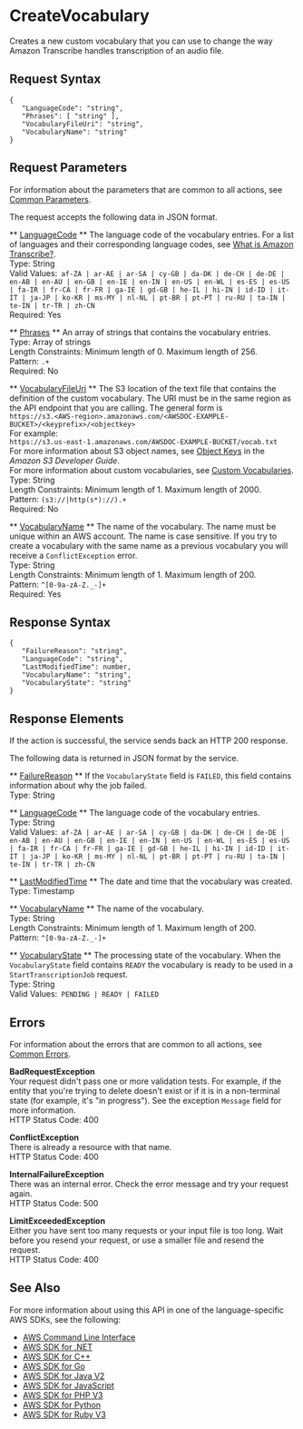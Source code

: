 # CreateVocabulary<a name="API_CreateVocabulary"></a>

Creates a new custom vocabulary that you can use to change the way Amazon Transcribe handles transcription of an audio file\.

## Request Syntax<a name="API_CreateVocabulary_RequestSyntax"></a>

```
{
   "LanguageCode": "string",
   "Phrases": [ "string" ],
   "VocabularyFileUri": "string",
   "VocabularyName": "string"
}
```

## Request Parameters<a name="API_CreateVocabulary_RequestParameters"></a>

For information about the parameters that are common to all actions, see [Common Parameters](CommonParameters.md)\.

The request accepts the following data in JSON format\.

 ** [LanguageCode](#API_CreateVocabulary_RequestSyntax) **   <a name="transcribe-CreateVocabulary-request-LanguageCode"></a>
The language code of the vocabulary entries\. For a list of languages and their corresponding language codes, see [What is Amazon Transcribe?](transcribe-whatis.md)\.  
Type: String  
Valid Values:` af-ZA | ar-AE | ar-SA | cy-GB | da-DK | de-CH | de-DE | en-AB | en-AU | en-GB | en-IE | en-IN | en-US | en-WL | es-ES | es-US | fa-IR | fr-CA | fr-FR | ga-IE | gd-GB | he-IL | hi-IN | id-ID | it-IT | ja-JP | ko-KR | ms-MY | nl-NL | pt-BR | pt-PT | ru-RU | ta-IN | te-IN | tr-TR | zh-CN`   
Required: Yes

 ** [Phrases](#API_CreateVocabulary_RequestSyntax) **   <a name="transcribe-CreateVocabulary-request-Phrases"></a>
An array of strings that contains the vocabulary entries\.   
Type: Array of strings  
Length Constraints: Minimum length of 0\. Maximum length of 256\.  
Pattern: `.+`   
Required: No

 ** [VocabularyFileUri](#API_CreateVocabulary_RequestSyntax) **   <a name="transcribe-CreateVocabulary-request-VocabularyFileUri"></a>
The S3 location of the text file that contains the definition of the custom vocabulary\. The URI must be in the same region as the API endpoint that you are calling\. The general form is   
 ` https://s3.<AWS-region>.amazonaws.com/<AWSDOC-EXAMPLE-BUCKET>/<keyprefix>/<objectkey> `   
For example:  
 `https://s3.us-east-1.amazonaws.com/AWSDOC-EXAMPLE-BUCKET/vocab.txt`   
For more information about S3 object names, see [Object Keys](https://docs.aws.amazon.com/AmazonS3/latest/dev/UsingMetadata.html#object-keys) in the *Amazon S3 Developer Guide*\.  
For more information about custom vocabularies, see [Custom Vocabularies](https://docs.aws.amazon.com/transcribe/latest/dg/how-vocabulary)\.  
Type: String  
Length Constraints: Minimum length of 1\. Maximum length of 2000\.  
Pattern: `(s3://|http(s*)://).+`   
Required: No

 ** [VocabularyName](#API_CreateVocabulary_RequestSyntax) **   <a name="transcribe-CreateVocabulary-request-VocabularyName"></a>
The name of the vocabulary\. The name must be unique within an AWS account\. The name is case sensitive\. If you try to create a vocabulary with the same name as a previous vocabulary you will receive a `ConflictException` error\.  
Type: String  
Length Constraints: Minimum length of 1\. Maximum length of 200\.  
Pattern: `^[0-9a-zA-Z._-]+`   
Required: Yes

## Response Syntax<a name="API_CreateVocabulary_ResponseSyntax"></a>

```
{
   "FailureReason": "string",
   "LanguageCode": "string",
   "LastModifiedTime": number,
   "VocabularyName": "string",
   "VocabularyState": "string"
}
```

## Response Elements<a name="API_CreateVocabulary_ResponseElements"></a>

If the action is successful, the service sends back an HTTP 200 response\.

The following data is returned in JSON format by the service\.

 ** [FailureReason](#API_CreateVocabulary_ResponseSyntax) **   <a name="transcribe-CreateVocabulary-response-FailureReason"></a>
If the `VocabularyState` field is `FAILED`, this field contains information about why the job failed\.  
Type: String

 ** [LanguageCode](#API_CreateVocabulary_ResponseSyntax) **   <a name="transcribe-CreateVocabulary-response-LanguageCode"></a>
The language code of the vocabulary entries\.  
Type: String  
Valid Values:` af-ZA | ar-AE | ar-SA | cy-GB | da-DK | de-CH | de-DE | en-AB | en-AU | en-GB | en-IE | en-IN | en-US | en-WL | es-ES | es-US | fa-IR | fr-CA | fr-FR | ga-IE | gd-GB | he-IL | hi-IN | id-ID | it-IT | ja-JP | ko-KR | ms-MY | nl-NL | pt-BR | pt-PT | ru-RU | ta-IN | te-IN | tr-TR | zh-CN` 

 ** [LastModifiedTime](#API_CreateVocabulary_ResponseSyntax) **   <a name="transcribe-CreateVocabulary-response-LastModifiedTime"></a>
The date and time that the vocabulary was created\.  
Type: Timestamp

 ** [VocabularyName](#API_CreateVocabulary_ResponseSyntax) **   <a name="transcribe-CreateVocabulary-response-VocabularyName"></a>
The name of the vocabulary\.  
Type: String  
Length Constraints: Minimum length of 1\. Maximum length of 200\.  
Pattern: `^[0-9a-zA-Z._-]+` 

 ** [VocabularyState](#API_CreateVocabulary_ResponseSyntax) **   <a name="transcribe-CreateVocabulary-response-VocabularyState"></a>
The processing state of the vocabulary\. When the `VocabularyState` field contains `READY` the vocabulary is ready to be used in a `StartTranscriptionJob` request\.  
Type: String  
Valid Values:` PENDING | READY | FAILED` 

## Errors<a name="API_CreateVocabulary_Errors"></a>

For information about the errors that are common to all actions, see [Common Errors](CommonErrors.md)\.

 **BadRequestException**   
Your request didn't pass one or more validation tests\. For example, if the entity that you're trying to delete doesn't exist or if it is in a non\-terminal state \(for example, it's "in progress"\)\. See the exception `Message` field for more information\.  
HTTP Status Code: 400

 **ConflictException**   
There is already a resource with that name\.  
HTTP Status Code: 400

 **InternalFailureException**   
There was an internal error\. Check the error message and try your request again\.  
HTTP Status Code: 500

 **LimitExceededException**   
Either you have sent too many requests or your input file is too long\. Wait before you resend your request, or use a smaller file and resend the request\.  
HTTP Status Code: 400

## See Also<a name="API_CreateVocabulary_SeeAlso"></a>

For more information about using this API in one of the language\-specific AWS SDKs, see the following:
+  [AWS Command Line Interface](https://docs.aws.amazon.com/goto/aws-cli/transcribe-2017-10-26/CreateVocabulary) 
+  [AWS SDK for \.NET](https://docs.aws.amazon.com/goto/DotNetSDKV3/transcribe-2017-10-26/CreateVocabulary) 
+  [AWS SDK for C\+\+](https://docs.aws.amazon.com/goto/SdkForCpp/transcribe-2017-10-26/CreateVocabulary) 
+  [AWS SDK for Go](https://docs.aws.amazon.com/goto/SdkForGoV1/transcribe-2017-10-26/CreateVocabulary) 
+  [AWS SDK for Java V2](https://docs.aws.amazon.com/goto/SdkForJavaV2/transcribe-2017-10-26/CreateVocabulary) 
+  [AWS SDK for JavaScript](https://docs.aws.amazon.com/goto/AWSJavaScriptSDK/transcribe-2017-10-26/CreateVocabulary) 
+  [AWS SDK for PHP V3](https://docs.aws.amazon.com/goto/SdkForPHPV3/transcribe-2017-10-26/CreateVocabulary) 
+  [AWS SDK for Python](https://docs.aws.amazon.com/goto/boto3/transcribe-2017-10-26/CreateVocabulary) 
+  [AWS SDK for Ruby V3](https://docs.aws.amazon.com/goto/SdkForRubyV3/transcribe-2017-10-26/CreateVocabulary) 